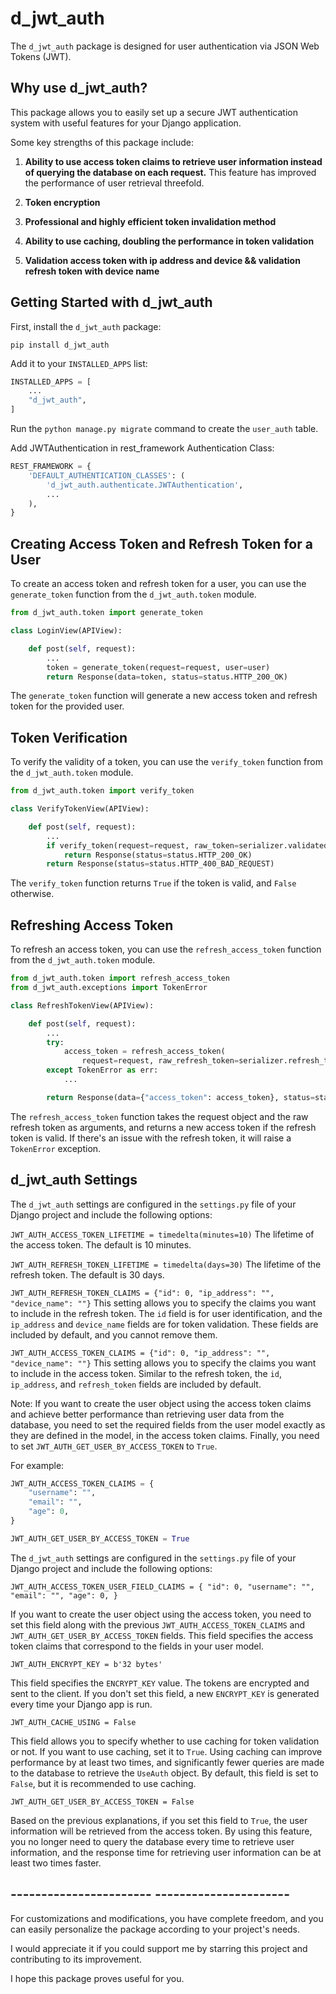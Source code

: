 # d_jwt_auth

The `d_jwt_auth` package is designed for user authentication via JSON Web Tokens (JWT).

## Why use d_jwt_auth?

This package allows you to easily set up a secure JWT authentication system with useful features for your Django application.

Some key strengths of this package include:

1. **Ability to use access token claims to retrieve user information instead of querying the database on each request.** This feature has improved the performance of user retrieval threefold.

2. **Token encryption**

3. **Professional and highly efficient token invalidation method**

4. **Ability to use caching, doubling the performance in token validation**

5. **Validation access token with ip address and device && validation refresh token with device name**

## Getting Started with d_jwt_auth

First, install the `d_jwt_auth` package:

```
pip install d_jwt_auth
```

Add it to your `INSTALLED_APPS` list:

```python
INSTALLED_APPS = [
    ...
    "d_jwt_auth",
]
```

Run the `python manage.py migrate` command to create the `user_auth` table.

Add JWTAuthentication in rest_framework Authentication Class:

```python
REST_FRAMEWORK = {
    'DEFAULT_AUTHENTICATION_CLASSES': (
        'd_jwt_auth.authenticate.JWTAuthentication',
        ...
    ),
}
```

## Creating Access Token and Refresh Token for a User

To create an access token and refresh token for a user, you can use the `generate_token` function from the `d_jwt_auth.token` module.

```python
from d_jwt_auth.token import generate_token

class LoginView(APIView):

    def post(self, request):
        ...
        token = generate_token(request=request, user=user)
        return Response(data=token, status=status.HTTP_200_OK)
```

The `generate_token` function will generate a new access token and refresh token for the provided user.

## Token Verification

To verify the validity of a token, you can use the `verify_token` function from the `d_jwt_auth.token` module.

```python
from d_jwt_auth.token import verify_token

class VerifyTokenView(APIView):

    def post(self, request):
        ...
        if verify_token(request=request, raw_token=serializer.validated_data["token"]):
            return Response(status=status.HTTP_200_OK)
        return Response(status=status.HTTP_400_BAD_REQUEST)
```

The `verify_token` function returns `True` if the token is valid, and `False` otherwise.

## Refreshing Access Token

To refresh an access token, you can use the `refresh_access_token` function from the `d_jwt_auth.token` module.

```python
from d_jwt_auth.token import refresh_access_token
from d_jwt_auth.exceptions import TokenError

class RefreshTokenView(APIView):

    def post(self, request):
        ...
        try:
            access_token = refresh_access_token(
                request=request, raw_refresh_token=serializer.refresh_token["refresh_token"])
        except TokenError as err:
            ...

        return Response(data={"access_token": access_token}, status=status.HTTP_200_OK)
```

The `refresh_access_token` function takes the request object and the raw refresh token as arguments, and returns a new access token if the refresh token is valid. If there's an issue with the refresh token, it will raise a `TokenError` exception.

## d_jwt_auth Settings

The `d_jwt_auth` settings are configured in the `settings.py` file of your Django project and include the following options:

`JWT_AUTH_ACCESS_TOKEN_LIFETIME = timedelta(minutes=10)`
The lifetime of the access token. The default is 10 minutes.

`JWT_AUTH_REFRESH_TOKEN_LIFETIME = timedelta(days=30)`
The lifetime of the refresh token. The default is 30 days.

`JWT_AUTH_REFRESH_TOKEN_CLAIMS = {"id": 0, "ip_address": "", "device_name": ""}`
This setting allows you to specify the claims you want to include in the refresh token. The `id` field is for user identification, and the `ip_address` and `device_name` fields are for token validation. These fields are included by default, and you cannot remove them.

`JWT_AUTH_ACCESS_TOKEN_CLAIMS = {"id": 0, "ip_address": "", "device_name": ""}`
This setting allows you to specify the claims you want to include in the access token. Similar to the refresh token, the `id`, `ip_address`, and `refresh_token` fields are included by default.

Note: If you want to create the user object using the access token claims and achieve better performance than retrieving user data from the database, you need to set the required fields from the user model exactly as they are defined in the model, in the access token claims. Finally, you need to set `JWT_AUTH_GET_USER_BY_ACCESS_TOKEN` to `True`.

For example:

```python
JWT_AUTH_ACCESS_TOKEN_CLAIMS = {
    "username": "",
    "email": "",
    "age": 0,
}

JWT_AUTH_GET_USER_BY_ACCESS_TOKEN = True
```

The `d_jwt_auth` settings are configured in the `settings.py` file of your Django project and include the following options:

`JWT_AUTH_ACCESS_TOKEN_USER_FIELD_CLAIMS = {
"id": 0,
"username": "",
"email": "",
"age": 0,
}`

If you want to create the user object using the access token, you need to set this field along with the previous `JWT_AUTH_ACCESS_TOKEN_CLAIMS` and `JWT_AUTH_GET_USER_BY_ACCESS_TOKEN` fields. This field specifies the access token claims that correspond to the fields in your user model.

`JWT_AUTH_ENCRYPT_KEY = b'32 bytes'`

This field specifies the `ENCRYPT_KEY` value. The tokens are encrypted and sent to the client.
If you don't set this field, a new `ENCRYPT_KEY` is generated every time your Django app is run.

`JWT_AUTH_CACHE_USING = False`

This field allows you to specify whether to use caching for token validation or not. If you want to use caching, set it to `True`. Using caching can improve performance by at least two times, and significantly fewer queries are made to the database to retrieve the `UseAuth` object.
By default, this field is set to `False`, but it is recommended to use caching.

`JWT_AUTH_GET_USER_BY_ACCESS_TOKEN = False`

Based on the previous explanations, if you set this field to `True`, the user information will be retrieved from the access token. By using this feature, you no longer need to query the database every time to retrieve user information, and the response time for retrieving user information can be at least two times faster.

## ----------------------- ----------------------
For customizations and modifications, you have complete freedom, and you can easily personalize the package according to your project's needs.

I would appreciate it if you could support me by starring this project and contributing to its improvement.

I hope this package proves useful for you.
